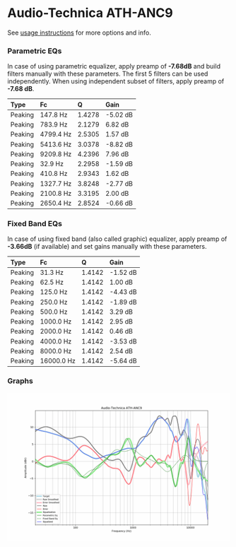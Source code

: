 # Audio-Technica ATH-ANC9
See [usage instructions](https://github.com/jaakkopasanen/AutoEq#usage) for more options and info.

### Parametric EQs
In case of using parametric equalizer, apply preamp of **-7.68dB** and build filters manually
with these parameters. The first 5 filters can be used independently.
When using independent subset of filters, apply preamp of **-7.68 dB**.

| Type    | Fc        |      Q | Gain     |
|:--------|:----------|:-------|:---------|
| Peaking | 147.8 Hz  | 1.4278 | -5.02 dB |
| Peaking | 783.9 Hz  | 2.1279 | 6.82 dB  |
| Peaking | 4799.4 Hz | 2.5305 | 1.57 dB  |
| Peaking | 5413.6 Hz | 3.0378 | -8.82 dB |
| Peaking | 9209.8 Hz | 4.2396 | 7.96 dB  |
| Peaking | 32.9 Hz   | 2.2958 | -1.59 dB |
| Peaking | 410.8 Hz  | 2.9343 | 1.62 dB  |
| Peaking | 1327.7 Hz | 3.8248 | -2.77 dB |
| Peaking | 2100.8 Hz | 3.3195 | 2.00 dB  |
| Peaking | 2650.4 Hz | 2.8524 | -0.66 dB |

### Fixed Band EQs
In case of using fixed band (also called graphic) equalizer, apply preamp of **-3.66dB**
(if available) and set gains manually with these parameters.

| Type    | Fc         |      Q | Gain     |
|:--------|:-----------|:-------|:---------|
| Peaking | 31.3 Hz    | 1.4142 | -1.52 dB |
| Peaking | 62.5 Hz    | 1.4142 | 1.00 dB  |
| Peaking | 125.0 Hz   | 1.4142 | -4.43 dB |
| Peaking | 250.0 Hz   | 1.4142 | -1.89 dB |
| Peaking | 500.0 Hz   | 1.4142 | 3.29 dB  |
| Peaking | 1000.0 Hz  | 1.4142 | 2.95 dB  |
| Peaking | 2000.0 Hz  | 1.4142 | 0.46 dB  |
| Peaking | 4000.0 Hz  | 1.4142 | -3.53 dB |
| Peaking | 8000.0 Hz  | 1.4142 | 2.54 dB  |
| Peaking | 16000.0 Hz | 1.4142 | -5.64 dB |

### Graphs
![](./Audio-Technica%20ATH-ANC9.png)